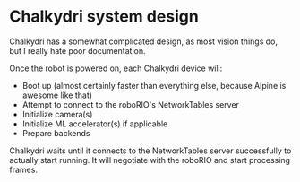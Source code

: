 
# Chalkydri system design

Chalkydri has a somewhat complicated design, as most vision things do, but I really hate poor documentation.

Once the robot is powered on, each Chalkydri device will:
 - Boot up (almost certainly faster than everything else, because Alpine is awesome like that)
 - Attempt to connect to the roboRIO's NetworkTables server
 - Initialize camera(s)
 - Initialize ML accelerator(s) if applicable
 - Prepare backends

Chalkydri waits until it connects to the NetworkTables server successfully to actually start running.
It will negotiate with the roboRIO and start processing frames.

